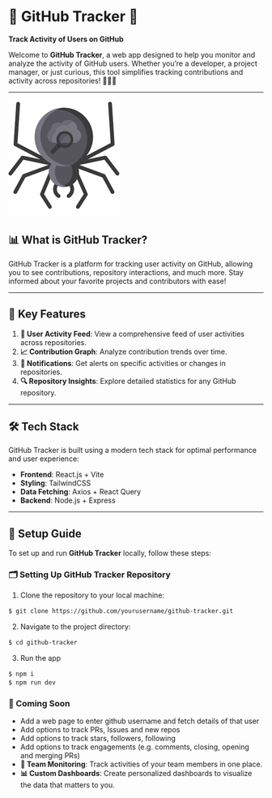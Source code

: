 # 🌟 **GitHub Tracker** 🌟

**Track Activity of Users on GitHub**

Welcome to **GitHub Tracker**, a web app designed to help you monitor and analyze the activity of GitHub users. Whether you’re a developer, a project manager, or just curious, this tool simplifies tracking contributions and activity across repositories! 🚀👩‍💻


---

![github-tracker](public/crl.png)

## 📊 What is GitHub Tracker?

GitHub Tracker is a platform for tracking user activity on GitHub, allowing you to see contributions, repository interactions, and much more. Stay informed about your favorite projects and contributors with ease!

---

## 🔑 Key Features

1. **📅 User Activity Feed**: View a comprehensive feed of user activities across repositories.
2. **📈 Contribution Graph**: Analyze contribution trends over time.
3. **🔔 Notifications**: Get alerts on specific activities or changes in repositories.
4. **🔍 Repository Insights**: Explore detailed statistics for any GitHub repository.

---

## 🛠️ Tech Stack

GitHub Tracker is built using a modern tech stack for optimal performance and user experience:

- **Frontend**: React.js + Vite
- **Styling**: TailwindCSS
- **Data Fetching**: Axios + React Query
- **Backend**: Node.js + Express

---

## 🚀 Setup Guide

To set up and run **GitHub Tracker** locally, follow these steps:

### 🗂️ Setting Up GitHub Tracker Repository

1. Clone the repository to your local machine:
```bash
$ git clone https://github.com/yourusername/github-tracker.git
```

2. Navigate to the project directory:
```bash
$ cd github-tracker
```

3. Run the app
```bash
$ npm i
$ npm run dev
```

### 🌟 Coming Soon
- Add a web page to enter github username and fetch details of that user
- Add options to track PRs, Issues and new repos
- Add options to track stars, followers, following
- Add options to track engagements (e.g. comments, closing, opening and merging PRs)
- **👥 Team Monitoring**: Track activities of your team members in one place.
- **📊 Custom Dashboards**: Create personalized dashboards to visualize the data that matters to you.
